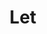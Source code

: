 ---
ee_id: '4480'
site: '1'
type: '2'
url: 2019-036-let
title: Let
year: '2019'
display_year: '2019'
medium: Illuminated Window Displays, napkins
dims: Variable
pitch: 'Some napkins from the local scene placed into a backlit “to let” signage. '
ps:
live_url:
related:
youtube:
related_code:
imgs: firstsite-2019-05-db-da--9oP0.jpg,firstsite-2019-05-db-da--7aAs.jpg
subheading:
download:
add_credit:
add_credits:
commission:
layout: things-i-made
---